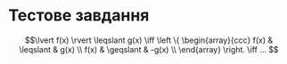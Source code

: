 # Тестове завдання

$$\lvert f(x) \rvert \leqslant g(x) \iff 
\left \{
\begin{array}{ccc}
    f(x) & \leqslant & g(x) \\
    f(x) & \geqslant & -g(x) \\
  \end{array}
\right.
\iff ... $$

